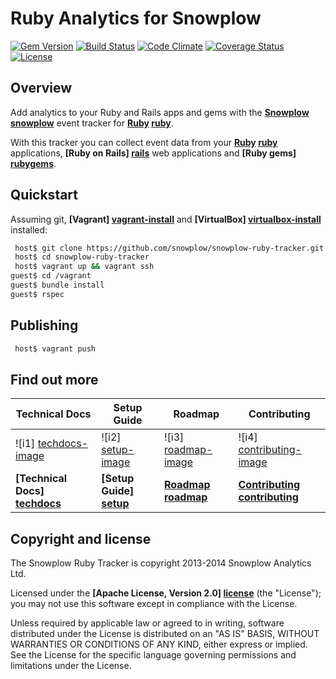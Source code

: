 # Ruby Analytics for Snowplow 
[![Gem Version](https://badge.fury.io/rb/snowplow-tracker.svg)](http://badge.fury.io/rb/snowplow-tracker)
[![Build Status](https://travis-ci.org/snowplow/snowplow-ruby-tracker.png)](https://travis-ci.org/snowplow/snowplow-ruby-tracker)
[![Code Climate](https://codeclimate.com/github/snowplow/snowplow-ruby-tracker.png)](https://codeclimate.com/github/snowplow/snowplow-ruby-tracker)
[![Coverage Status](https://coveralls.io/repos/snowplow/snowplow-ruby-tracker/badge.png)](https://coveralls.io/r/snowplow/snowplow-ruby-tracker)
[![License][license-image]][license]

## Overview

Add analytics to your Ruby and Rails apps and gems with the **[Snowplow] [snowplow]** event tracker for **[Ruby] [ruby]**.

With this tracker you can collect event data from your **[Ruby] [ruby]** applications, **[Ruby on Rails] [rails]** web applications and **[Ruby gems] [rubygems]**.

## Quickstart

Assuming git, **[Vagrant] [vagrant-install]** and **[VirtualBox] [virtualbox-install]** installed:

```bash
 host$ git clone https://github.com/snowplow/snowplow-ruby-tracker.git
 host$ cd snowplow-ruby-tracker
 host$ vagrant up && vagrant ssh
guest$ cd /vagrant
guest$ bundle install
guest$ rspec
```

## Publishing

```bash
 host$ vagrant push
```

## Find out more

| Technical Docs                  | Setup Guide               | Roadmap                 | Contributing                      |
|---------------------------------|---------------------------|-------------------------|-----------------------------------|
| ![i1] [techdocs-image]          | ![i2] [setup-image]       | ![i3] [roadmap-image]   | ![i4] [contributing-image]        |
| **[Technical Docs] [techdocs]** | **[Setup Guide] [setup]** | **[Roadmap] [roadmap]** | **[Contributing] [contributing]** |

## Copyright and license

The Snowplow Ruby Tracker is copyright 2013-2014 Snowplow Analytics Ltd.

Licensed under the **[Apache License, Version 2.0] [license]** (the "License");
you may not use this software except in compliance with the License.

Unless required by applicable law or agreed to in writing, software
distributed under the License is distributed on an "AS IS" BASIS,
WITHOUT WARRANTIES OR CONDITIONS OF ANY KIND, either express or implied.
See the License for the specific language governing permissions and
limitations under the License.

[license-image]: http://img.shields.io/badge/license-Apache--2-blue.svg?style=flat
[license]: http://www.apache.org/licenses/LICENSE-2.0

[ruby]: https://www.ruby-lang.org/en/
[rails]: http://rubyonrails.org/
[rubygems]: https://rubygems.org/

[snowplow]: http://snowplowanalytics.com

[vagrant-install]: http://docs.vagrantup.com/v2/installation/index.html
[virtualbox-install]: https://www.virtualbox.org/wiki/Downloads

[techdocs-image]: https://d3i6fms1cm1j0i.cloudfront.net/github/images/techdocs.png
[setup-image]: https://d3i6fms1cm1j0i.cloudfront.net/github/images/setup.png
[roadmap-image]: https://d3i6fms1cm1j0i.cloudfront.net/github/images/roadmap.png
[contributing-image]: https://d3i6fms1cm1j0i.cloudfront.net/github/images/contributing.png

[techdocs]: https://github.com/snowplow/snowplow/wiki/Ruby-Tracker
[setup]: https://github.com/snowplow/snowplow/wiki/Ruby-Tracker-Setup
[roadmap]: https://github.com/snowplow/snowplow/wiki/Ruby-Tracker-Roadmap
[contributing]: https://github.com/snowplow/snowplow/wiki/Ruby-Tracker-Contributing
